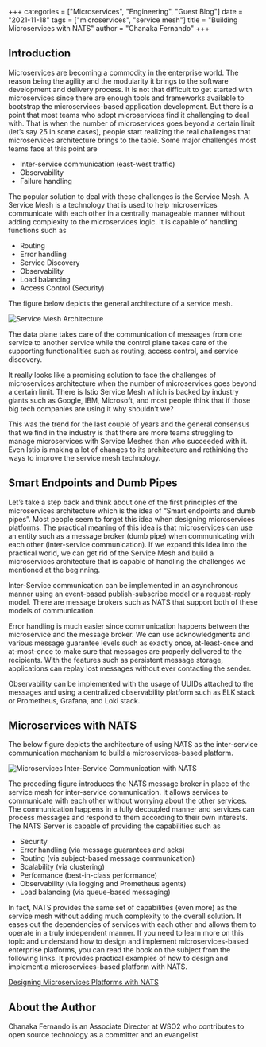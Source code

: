 +++
categories = ["Microservices", "Engineering", "Guest Blog"]
date = "2021-11-18"
tags = ["microservices", "service mesh"]
title = "Building Microservices with NATS"
author = "Chanaka Fernando"
+++

## Introduction

Microservices are becoming a commodity in the enterprise world. The reason being the agility and the modularity it brings to the software development and delivery process. It is not that difficult to get started with microservices since there are enough tools and frameworks available to bootstrap the microservices-based application development. But there is a point that most teams who adopt microservices find it challenging to deal with. That is when the number of microservices goes beyond a certain limit (let’s say 25 in some cases), people start realizing the real challenges that microservices architecture brings to the table. Some major challenges most teams face at this point are
 - Inter-service communication (east-west traffic)
 - Observability
 - Failure handling

The popular solution to deal with these challenges is the Service Mesh. A Service Mesh is a technology that is used to help microservices communicate with each other in a centrally manageable manner without adding complexity to the microservices logic. It is capable of handling functions such as

 - Routing
 - Error handling
 - Service Discovery
 - Observability
 - Load balancing
 - Access Control (Security)

The figure below depicts the general architecture of a service mesh.

<img class="img-responsive center-block" src="/img/blog/scalable-microservices-nats-1.png" alt="Service Mesh Architecture">

The data plane takes care of the communication of messages from one service to another service while the control plane takes care of the supporting functionalities such as routing, access control, and service discovery.

It really looks like a promising solution to face the challenges of microservices architecture when the number of microservices goes beyond a certain limit. There is Istio Service Mesh which is backed by industry giants such as Google, IBM, Microsoft, and most people think that if those big tech companies are using it why shouldn’t we?

This was the trend for the last couple of years and the general consensus that we find in the industry is that there are more teams struggling to manage microservices with Service Meshes than who succeeded with it. Even Istio is making a lot of changes to its architecture and rethinking the ways to improve the service mesh technology.

## Smart Endpoints and Dumb Pipes

Let’s take a step back and think about one of the first principles of the microservices architecture which is the idea of “Smart endpoints and dumb pipes”. Most people seem to forget this idea when designing microservices platforms. The practical meaning of this idea is that microservices can use an entity such as a message broker (dumb pipe) when communicating with each other (inter-service communication). If we expand this idea into the practical world, we can get rid of the Service Mesh and build a microservices architecture that is capable of handling the challenges we mentioned at the beginning.

Inter-Service communication can be implemented in an asynchronous manner using an event-based publish-subscribe model or a request-reply model. There are message brokers such as NATS that support both of these models of communication.

Error handling is much easier since communication happens between the microservice and the message broker. We can use acknowledgments and various message guarantee levels such as exactly once, at-least-once and at-most-once to make sure that messages are properly delivered to the recipients. With the features such as persistent message storage, applications can replay lost messages without ever contacting the sender.

Observability can be implemented with the usage of UUIDs attached to the messages and using a centralized observability platform such as ELK stack or Prometheus, Grafana, and Loki stack.

## Microservices with NATS

The below figure depicts the architecture of using NATS as the inter-service communication mechanism to build a microservices-based platform.

<img class="img-responsive center-block" src="/img/blog/scalable-microservices-nats-2.png" alt="Microservices Inter-Service Communication with NATS">

The preceding figure introduces the NATS message broker in place of the service mesh for inter-service communication. It allows services to communicate with each other without worrying about the other services. The communication happens in a fully decoupled manner and services can process messages and respond to them according to their own interests. The NATS Server is capable of providing the capabilities such as

 - Security
 - Error handling (via message guarantees and acks)
 - Routing (via subject-based message communication)
 - Scalability (via clustering)
 - Performance (best-in-class performance)
 - Observability (via logging and Prometheus agents)
 - Load balancing (via queue-based messaging)

In fact, NATS provides the same set of capabilities (even more) as the service mesh without adding much complexity to the overall solution. It eases out the dependencies of services with each other and allows them to operate in a truly independent manner.
If you need to learn more on this topic and understand how to design and implement microservices-based enterprise platforms, you can read the book on the subject from the following links. It provides practical examples of how to design and implement a microservices-based platform with NATS.

[Designing Microservices Platforms with NATS](https://packt.link/cQhe8)

## About the Author
Chanaka Fernando is an Associate Director at WSO2 who contributes to open source technology as a committer and an evangelist

